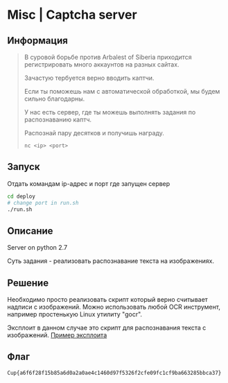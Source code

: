 # Misc | Captcha server

## Информация

> В суровой борьбе против Arbalest of Siberia приходится регистрировать много аккаунтов на разных сайтах.
> 
> Зачастую тербуется верно вводить каптчи.
> 
> Если ты поможешь нам с автоматической обработкой, мы будем сильно благодарны.
> 
> У нас есть сервер, где ты можешь выполнять задания по распознаванию каптч. 
>
> Распознай пару десятков и получишь награду.
> 
> `nc <ip> <port>`


## Запуск

Отдать командам ip-адрес и порт где запущен сервер

```sh
cd deploy
# change port in run.sh 
./run.sh 
```


## Описание

Server on python 2.7

Суть задания - реализовать распознавание текста на изображениях.


## Решение
Необходимо просто реализовать скрипт который верно считывает надписи с изображений.
Можно использовать любой OCR инструмент, например простенькую Linux утилиту "gocr".

Эксплоит в данном случае это скрипт для распознавания текста с изображений.
[Пример эксплоита](solve/solver.py)

## Флаг

`Cup{a6f6f28f15b85a6d0a2a0ae4c1460d97f5326f2cfe09fc1cf9ba663285bbca37}`
